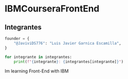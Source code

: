 # IBMCourseraFrontEnd

## Integrantes

```python
founder = {
    "@JaviviDS776": "Luis Javier Garnica Escamilla",
}

for integrante in integrantes:
    print(f"{integrante}: {integrantes[integrante]}")
```

Im learning Front-End with IBM
